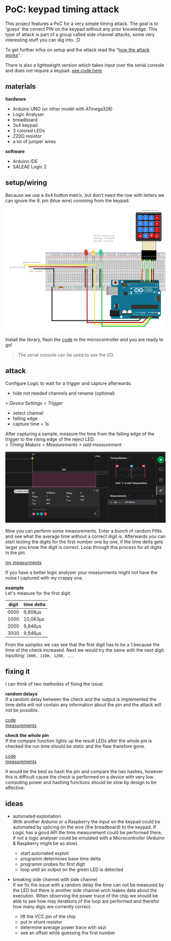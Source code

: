 # PoC: keypad timing attack

This project features a PoC for a very simple timing attack. The goal is to 'guess' the correct PIN on the keypad without any prior knowledge. This type of attack is part of a group called side channel attacks, some very interesting stuff you can dig into. ;D

To get further infos on setup and the attack read the "[how the attack works](./docs/the_attack.md)".

There is also a lightweight version which takes input over the serial console and does not require a keypad. [see code here ](./code/vulnerable_serial.ino)

## materials
**hardware**
- Arduino UNO (or other model with ATmega328)
- Logic Analyser
- breadboard
- 3x4 keypad
- 3 colored LEDs
- 220Ω resistor
- a lot of jumper wires

**software**
- Arduino IDE
- SALEAE Logic 2

## setup/wiring
Because we use a 4x4 button matrix, but don't need the row with letters we can ignore the 8. pin (blue wire) comming from the keypad.

![wireing](./docs/img/wireing.png)

Install the library, flash the [code](./code/vulnerable_keypad.ino) to the microcontroller and you are ready to go!

> The serial console can be used to see the I/O.

## attack
Configure Logic to wait for a trigger and capture afterwards.
- hide not needed channels and rename (optional)  

*> Device Settings > Trigger*
- select channel
- falling edge
- capture time = 1s

After capturing a sample, measure the time from the falling edge of the trigger to the rising edge of the reject LED.  
*> Timing Makers > Measurements > add measurement*

![first_pin_correct](./docs/img/logic_first_pin_correct.png)

Now you can perform some measurements. Enter a bunch of random PINs and see what the average time without a correct digit is. Afterwards you can start testing the digits for the first number one by one, if the time delta gets larger you know the digit is correct. Loop through this process for all digits in the pin.

[my measurments](./measurements/plain_measuring.md)  

If you have a better logic analyser your measurments might not have the noise I captured with my crappy one.

**example**  
Let's measure for the first digit.

digit | time delta
--- | ---
0000   | 9,808µs
1000   | 10,063µs
2000   | 9,846µs
3000   | 9,846µs

From the samples we can see that the first digit has to be a 1 because the time of the check increased. Next we would try the same with the next digit.  
Inputting: `1000, 1100, 1200, ...`

## fixing it
I can think of two methodes of fixing the issue:  

**random delays**  
If a random delay between the check and the output is implemented the time delta will not contain any information about the pin and the attack will not be possible.  

[code](./code/delays_keypad_code/delays_keypad_code.ino)  
[measurements](./random_delay_measured.md)

**check the whole pin**  
If the compare function lights up the result LEDs after the whole pin is checked the run time should be static and the flaw therefore gone. 

[code](./code/full_check_keypad_code/full_ckeck_keypad_code.ino)  
[measurements](./full_check_measurement.md)

It would be the best so hash the pin and compare the two hashes, however this is difficult cause the check is performed on a device with very low computing power and hashing functions should be slow by design to be effective.

## ideas
- automated exploitation  
With another Arduino or a Raspberry the input on the keypad could be automated by splicing on the wire (the breadboard) to the keypad. If Logic has a good API the time measurement could be performed there, if not a logic analyser could be emulated with a Microcontroller (Arduino & Raspberry might be so slow).

    - start automated exploit
    - programm determines base time delta
    - programm probes for first digit
    - loop until an output on the green LED is detected

- breaking side channel with side channel  
If we fix the issue with a random delay the time can not be measured by the LED but there is another side channel wich leakes data about the execution. When observing the power trace of the chip we should be able to see how may iterations of the loop are performed and therefor how many digis are currently correct.

    - lift the VCC pin of the chip
    - put in shunt resistor
    - determine average power trace with oszi
    - see an offset while guessing the first number